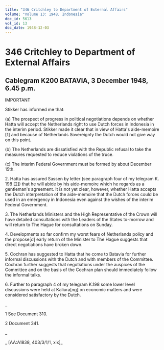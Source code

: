 ```yaml
---
title: "346 Critchley to Department of External Affairs"
volume: "Volume 13: 1948, Indonesia"
doc_id: 5613
vol_id: 13
doc_date: 1948-12-03
---
```


# 346 Critchley to Department of External Affairs

## Cablegram K200 BATAVIA, 3 December 1948, 6.45 p.m.

IMPORTANT

Stikker has informed me that:

(a) The prospect of progress in political negotiations depends on whether Hatta will accept the Netherlands right to use Dutch forces in Indonesia in the interim period. Stikker made it clear that in view of Hatta's aide-memoire [1] and because of Netherlands Sovereignty the Dutch would not give way on this point.

(b) The Netherlands are dissatisfied with the Republic refusal to take the measures requested to reduce violations of the truce.

(c) The interim Federal Government must be formed by about December 15th.

2\. Hatta has assured Sassen by letter (see paragraph four of my telegram K. 198 [2]) that he will abide by his aide-memoire which he regards as a gentleman's agreement. It is not yet clear, however, whether Hatta accepts the Dutch interpretation of the aide-memoire that the Dutch forces could be used in an emergency in Indonesia even against the wishes of the interim Federal Government.

3\. The Netherlands Ministers and the High Representative of the Crown will have detailed consultations with the Leaders of the States to-morrow and will return to The Hague for consultations on Sunday.

4\. Developments so far confirm my worst fears of Netherlands policy and the propose[d] early return of the Minister to The Hague suggests that direct negotiations have broken down.

5\. Cochran has suggested to Hatta that he come to Batavia for further informal discussions with the Dutch and with members of the Committee. Cochran further suggests that negotiations under the auspices of the Committee and on the basis of the Cochran plan should immediately follow the informal talks.

6\. Further to paragraph 4 of my telegram K.198 some lower level discussions were held at Kaliura[ng] on economic matters and were considered satisfactory by the Dutch.

_

1 See Document 310.

2 Document 341.

_

_ [AA:A1838, 403/3/1/1, xix]_
